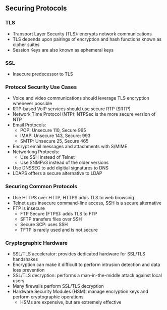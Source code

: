 ## Securing Protocols

### TLS
* Transport Layer Security (TLS): encrypts network communications
* TLS depends upon pairings of encryption and hash functions known as cipher suites
* Session Keys are also known as ephemeral keys

### SSL
* Insecure predecessor to TLS

### Protocol Security Use Cases
* Voice and video communications should leverage TLS encryption whenever possible
* RTP-based VoIP services should use secure RTP (SRTP)
* Network Time Protocol (NTP): NTPSec is the more secure version of NTP
* Email Protocols:
    * POP: Unsecure 110, Secure 995
    * IMAP: Unsecure 143, Secure: 993
    * SMTP: Unsecure 25, Secure 465
* Encrypt email messages and attachments with S/MIME
* Networking Protocols:
    * Use SSH instead of Telnet
    * Use SNMPv3 instead of the older versions
* Use DNSSEC to add digitial signatures to DNS
* LDAPS offters a secure alternative to LDAP

### Securing Common Protocols
* Use HTTPS over HTTP, HTTPS adds TLS to web browsing
* Telnet uses insecure command-line access, SSH is a secure alternative
* FTP is insecure
    * FTP Secure (FTPS): adds TLS to FTP
    * SFTP transfers files over SSH
    * Secure SCP: uses SSH
    * TFTP is rarely used and is not secure

### Cryptographic Hardware
* SSL/TLS accelerator: provides dedicated hardware for SSL/TLS handshakes
* Encryption can make it difficult to perform intrusion detection and data loss prevention
* SSL/TLS decryption: performs a man-in-the-middle attack against local users
* Many firewalls perform SSL/TLS decryption
* Hardware Security Modules (HSM): manage encryption keys and perform cryptographic operations
    * HSMs are expensive, but are extremely effective
